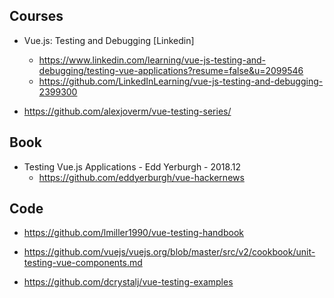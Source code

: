 ## Courses
- Vue.js: Testing and Debugging [Linkedin]
  - https://www.linkedin.com/learning/vue-js-testing-and-debugging/testing-vue-applications?resume=false&u=2099546
  - https://github.com/LinkedInLearning/vue-js-testing-and-debugging-2399300

- https://github.com/alexjoverm/vue-testing-series/

## Book
- Testing Vue.js Applications - Edd Yerburgh - 2018.12
    - https://github.com/eddyerburgh/vue-hackernews
    




## Code
- https://github.com/lmiller1990/vue-testing-handbook

- https://github.com/vuejs/vuejs.org/blob/master/src/v2/cookbook/unit-testing-vue-components.md

- https://github.com/dcrystalj/vue-testing-examples



